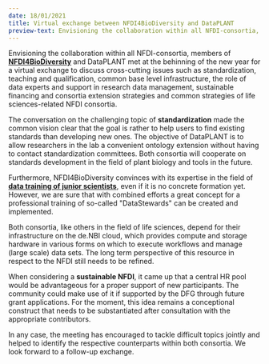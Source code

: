 ```yaml
---
date: 18/01/2021
title: Virtual exchange between NFDI4BioDiversity and DataPLANT
preview-text: Envisioning the collaboration within all NFDI-consortia, members NFDI4BioDiversity and DataPLANT met at the behinning of the new year for a virtual exchange to discuss cross-cutting issues such as standardization, teaching and qualification, common base level infrastructure, the role of data experts and support in research data management, sustainable financing and consortia extension strategies and common strategies of life sciences-related NFDI consortia.
---
```


Envisioning the collaboration within all NFDI-consortia, members of **[NFDI4BioDiversity](https://www.nfdi4biodiversity.org/)** and DataPLANT met at the behinning of the new year for a virtual exchange to discuss cross-cutting issues such as standardization, teaching and qualification, common base level infrastructure, the role of data experts and support in research data management, sustainable financing and consortia extension strategies and common strategies of life sciences-related NFDI consortia. 

The conversation on the challenging topic of **standardization** made the common vision clear that the goal is rather to help users to find existing standards than developing new ones. The objective of DataPLANT is to allow researchers in the lab a convenient ontology extension without having to contact standardization committees. Both consortia will cooperate on standards development in the field of plant biology and tools in the future.

Furthermore, NFDI4BioDiversity convinces with its expertise in the field of **[data training of junior scientists](https://www.uni-bremen.de/research-alliance/forschungsdaten/data-train)**, even if it is no concrete formation yet. However, we are sure that with combined efforts a great concept for a professional training of so-called "DataStewards" can be created and implemented.

Both consortia, like others in the field of life sciences, depend for their infrastructure on the de.NBI cloud, which provides compute and storage hardware in various forms on which to execute workflows and manage (large scale) data sets. The long term perspective of this resource in respect to the NFDI still needs to be refined.

When considering a **sustainable NFDI**, it came up that a central HR pool would be advantageous for a proper support of new participants. The community could make use of it if supported by the DFG through future grant applications. For the moment, this idea remains a conceptional construct that needs to be substantiated after consultation with the  appropriate contributors.

In any case, the meeting has encouraged to tackle difficult topics jointly and helped to identify the respective counterparts within both consortia. We look forward to a follow-up exchange.